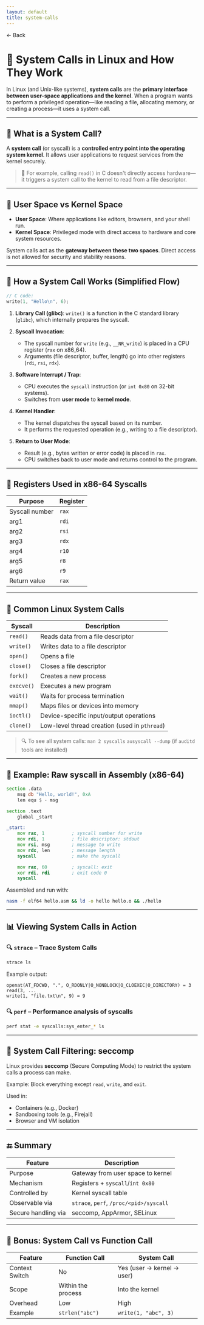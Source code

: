 ```yaml
---
layout: default
title: system-calls 
---
```


<a href="https://anish7600.github.io/technical-writeups" style="text-decoration: none;">← Back</a>


# 🧩 System Calls in Linux and How They Work

In Linux (and Unix-like systems), **system calls** are the **primary interface between user-space applications and the kernel**. When a program wants to perform a privileged operation—like reading a file, allocating memory, or creating a process—it uses a system call.

---

## 🧠 What is a System Call?

A **system call** (or syscall) is a **controlled entry point into the operating system kernel**. It allows user applications to request services from the kernel securely.

> 🧾 For example, calling `read()` in C doesn't directly access hardware—it triggers a system call to the kernel to read from a file descriptor.

---

## 🔗 User Space vs Kernel Space

* **User Space**: Where applications like editors, browsers, and your shell run.
* **Kernel Space**: Privileged mode with direct access to hardware and core system resources.

System calls act as the **gateway between these two spaces**. Direct access is not allowed for security and stability reasons.

---

## 🔧 How a System Call Works (Simplified Flow)

```c
// C code:
write(1, "Hello\n", 6);
```

1. **Library Call (glibc)**: `write()` is a function in the C standard library (`glibc`), which internally prepares the syscall.
2. **Syscall Invocation**:

   * The syscall number for `write` (e.g., `__NR_write`) is placed in a CPU register (`rax` on x86\_64).
   * Arguments (file descriptor, buffer, length) go into other registers (`rdi`, `rsi`, `rdx`).
3. **Software Interrupt / Trap**:

   * CPU executes the `syscall` instruction (or `int 0x80` on 32-bit systems).
   * Switches from **user mode** to **kernel mode**.
4. **Kernel Handler**:

   * The kernel dispatches the syscall based on its number.
   * It performs the requested operation (e.g., writing to a file descriptor).
5. **Return to User Mode**:

   * Result (e.g., bytes written or error code) is placed in `rax`.
   * CPU switches back to user mode and returns control to the program.

---

## 🧮 Registers Used in x86-64 Syscalls

| Purpose        | Register |
| -------------- | -------- |
| Syscall number | `rax`    |
| arg1           | `rdi`    |
| arg2           | `rsi`    |
| arg3           | `rdx`    |
| arg4           | `r10`    |
| arg5           | `r8`     |
| arg6           | `r9`     |
| Return value   | `rax`    |

---

## 🧰 Common Linux System Calls

| Syscall    | Description                                   |
| ---------- | --------------------------------------------- |
| `read()`   | Reads data from a file descriptor             |
| `write()`  | Writes data to a file descriptor              |
| `open()`   | Opens a file                                  |
| `close()`  | Closes a file descriptor                      |
| `fork()`   | Creates a new process                         |
| `execve()` | Executes a new program                        |
| `wait()`   | Waits for process termination                 |
| `mmap()`   | Maps files or devices into memory             |
| `ioctl()`  | Device-specific input/output operations       |
| `clone()`  | Low-level thread creation (used in `pthread`) |

> 🔍 To see all system calls:
> `man 2 syscalls`
> `ausyscall --dump` (if `auditd` tools are installed)

---

## 🧪 Example: Raw syscall in Assembly (x86-64)

```asm
section .data
    msg db "Hello, world!", 0xA
    len equ $ - msg

section .text
    global _start

_start:
    mov rax, 1          ; syscall number for write
    mov rdi, 1          ; file descriptor: stdout
    mov rsi, msg        ; message to write
    mov rdx, len        ; message length
    syscall             ; make the syscall

    mov rax, 60         ; syscall: exit
    xor rdi, rdi        ; exit code 0
    syscall
```

Assembled and run with:

```bash
nasm -f elf64 hello.asm && ld -o hello hello.o && ./hello
```

---

## 📊 Viewing System Calls in Action

### 🔍 `strace` – Trace System Calls

```bash
strace ls
```

Example output:

```
openat(AT_FDCWD, ".", O_RDONLY|O_NONBLOCK|O_CLOEXEC|O_DIRECTORY) = 3
read(3, ...
write(1, "file.txt\n", 9) = 9
```

### 🔍 `perf` – Performance analysis of syscalls

```bash
perf stat -e syscalls:sys_enter_* ls
```

---

## 🔐 System Call Filtering: seccomp

Linux provides **seccomp** (Secure Computing Mode) to restrict the system calls a process can make.

Example: Block everything except `read`, `write`, and `exit`.

Used in:

* Containers (e.g., Docker)
* Sandboxing tools (e.g., Firejail)
* Browser and VM isolation

---

## 🔚 Summary

| Feature             | Description                             |
| ------------------- | --------------------------------------- |
| Purpose             | Gateway from user space to kernel       |
| Mechanism           | Registers + `syscall`/`int 0x80`        |
| Controlled by       | Kernel syscall table                    |
| Observable via      | `strace`, `perf`, `/proc/<pid>/syscall` |
| Secure handling via | seccomp, AppArmor, SELinux              |

---

## 🧠 Bonus: System Call vs Function Call

| Feature        | Function Call      | System Call                |
| -------------- | ------------------ | -------------------------- |
| Context Switch | No                 | Yes (user → kernel → user) |
| Scope          | Within the process | Into the kernel            |
| Overhead       | Low                | High                       |
| Example        | `strlen("abc")`    | `write(1, "abc", 3)`       |
